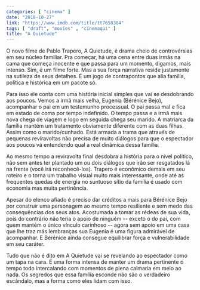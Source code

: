 ```yaml
---
categories: [ "cinema" ]
date: "2018-10-27"
link: "https://www.imdb.com/title/tt7658384"
tags: [ "draft", "movies" , "cinemaqui" ]
title: "A Quietude"
---
```

O novo filme de Pablo Trapero, A Quietude, é drama cheio de controvérsias em seu núcleo familiar. Pra começar, há uma cena entre duas irmãs na cama que começa inocente e que passa para um momento, digamos, mais intenso. Sim, é um filme forte. Mas a sua força narrativa reside justamente na sutileza de seus detalhes. É um jogo de contrapontos que alia família, política e histórica em um pacote só.

Para isso ele conta com uma história inicial simples que vai se desdobrando aos poucos. Vemos a irmã mais velha, Eugenia (Bérénice Bejo), acompanhar o pai em um testemunho processual. O pai passa mal e fica em estado de coma por tempo indefinido. O tempo passa e a irmã mais nova chega de viagem e logo em seguida chega seu marido. A matriarca da família mantém um tratamento obviamente diferente com as duas filhas. Assim como o marido/cunhado. Está armada a trama que através de pequenas reviravoltas não precisa de muito diálogos para que o espectador aos poucos vá entendendo qual a real dinâmica dessa família.

Ao mesmo tempo a reviravolta final desdobra a história para o nível político, não sem antes ter plantado um ou dois diálogos que irão ser resgatados lá na frente (você irá reconhecê-los). Trapero é econômico demais em seu roteiro e o torna um trabalho visual muito mais interessante, onde até as frequentes quedas de energia no suntuoso sítio da família é usado com economia mas muita pertinência.

Apesar do elenco afiado é preciso dar créditos a mais para Bérénice Bejo por construir uma personagem ao mesmo tempo resiliente e sem medo das consequências dos seus atos. Acostumada a tomar as rédeas de sua vida, pois do contrário não teria o apoio de ninguém -- exceto o do pai, com quem mantém o único vínculo carinhoso -- agora sem apoio em uma casa que lhe traz más lembranças sua Eugenia é uma figura admirável de acompanhar. E Bérénice ainda consegue equilibrar força e vulnerabilidade em seu caráter.

Tudo que não é dito em A Quietude vai se revelando ao espectador como um tapa na cara. É uma forma intensa de manter um drama pertinente o tempo todo intercalando com momentos de plena calmaria em meio ao nada. Os segredos que essa família esconde não são o verdadeiro escândalo, mas a forma como eles lidam com isso.
